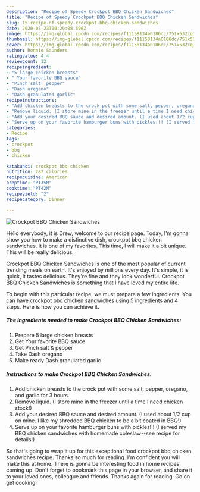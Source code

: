 ```yaml
---
description: "Recipe of Speedy Crockpot BBQ Chicken Sandwiches"
title: "Recipe of Speedy Crockpot BBQ Chicken Sandwiches"
slug: 15-recipe-of-speedy-crockpot-bbq-chicken-sandwiches
date: 2020-05-23T00:29:08.596Z
image: https://img-global.cpcdn.com/recipes/f11158134a0186dc/751x532cq70/crockpot-bbq-chicken-sandwiches-recipe-main-photo.jpg
thumbnail: https://img-global.cpcdn.com/recipes/f11158134a0186dc/751x532cq70/crockpot-bbq-chicken-sandwiches-recipe-main-photo.jpg
cover: https://img-global.cpcdn.com/recipes/f11158134a0186dc/751x532cq70/crockpot-bbq-chicken-sandwiches-recipe-main-photo.jpg
author: Ronnie Saunders
ratingvalue: 4.4
reviewcount: 12
recipeingredient:
- "5 large chicken breasts"
- " Your favorite BBQ sauce"
- "Pinch salt  pepper"
- "Dash oregano"
- "Dash granulated garlic"
recipeinstructions:
- "Add chicken breasts to the crock pot with some salt, pepper, oregano, and garlic for 3 hours."
- "Remove liquid. (I store mine in the freezer until a time I need chicken stock!)"
- "Add your desired BBQ sauce and desired amount. (I used about 1/2 cup on mine. I like my shredded BBQ chicken to be a bit coated in BBQ!)"
- "Serve up on your favorite hamburger buns with pickles!!! (I served my BBQ chicken sandwiches with homemade coleslaw--see recipe for details!)"
categories:
- Recipe
tags:
- crockpot
- bbq
- chicken

katakunci: crockpot bbq chicken 
nutrition: 287 calories
recipecuisine: American
preptime: "PT35M"
cooktime: "PT42M"
recipeyield: "2"
recipecategory: Dinner

---
```



![Crockpot BBQ Chicken Sandwiches](https://img-global.cpcdn.com/recipes/f11158134a0186dc/751x532cq70/crockpot-bbq-chicken-sandwiches-recipe-main-photo.jpg)

Hello everybody, it is Drew, welcome to our recipe page. Today, I'm gonna show you how to make a distinctive dish, crockpot bbq chicken sandwiches. It is one of my favorites. This time, I will make it a bit unique. This will be really delicious.



Crockpot BBQ Chicken Sandwiches is one of the most popular of current trending meals on earth. It's enjoyed by millions every day. It's simple, it is quick, it tastes delicious. They're fine and they look wonderful. Crockpot BBQ Chicken Sandwiches is something that I have loved my entire life.


To begin with this particular recipe, we must prepare a few ingredients. You can have crockpot bbq chicken sandwiches using 5 ingredients and 4 steps. Here is how you can achieve it.

##### The ingredients needed to make Crockpot BBQ Chicken Sandwiches:

1. Prepare 5 large chicken breasts
1. Get  Your favorite BBQ sauce
1. Get Pinch salt &amp; pepper
1. Take Dash oregano
1. Make ready Dash granulated garlic




##### Instructions to make Crockpot BBQ Chicken Sandwiches:

1. Add chicken breasts to the crock pot with some salt, pepper, oregano, and garlic for 3 hours.
1. Remove liquid. (I store mine in the freezer until a time I need chicken stock!)
1. Add your desired BBQ sauce and desired amount. (I used about 1/2 cup on mine. I like my shredded BBQ chicken to be a bit coated in BBQ!)
1. Serve up on your favorite hamburger buns with pickles!!! (I served my BBQ chicken sandwiches with homemade coleslaw--see recipe for details!)




So that's going to wrap it up for this exceptional food crockpot bbq chicken sandwiches recipe. Thanks so much for reading. I'm confident you will make this at home. There is gonna be interesting food in home recipes coming up. Don't forget to bookmark this page in your browser, and share it to your loved ones, colleague and friends. Thanks again for reading. Go on get cooking!
